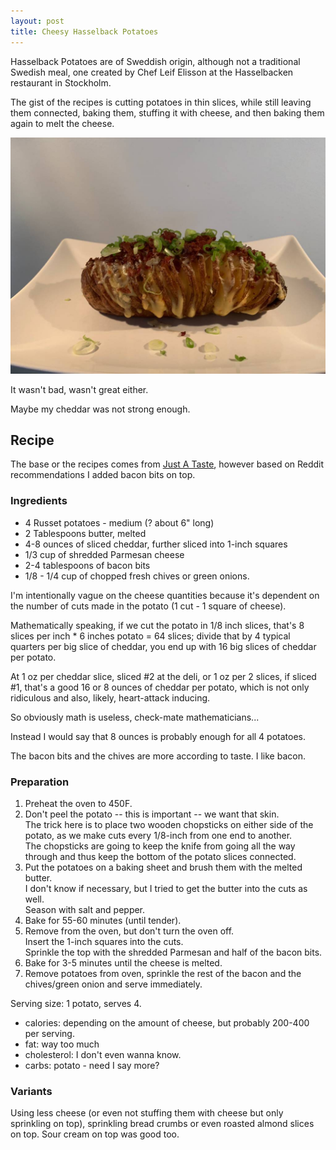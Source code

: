 ```yaml
---
layout: post
title: Cheesy Hasselback Potatoes
---
```


Hasselback Potatoes are of Sweddish origin, although not a traditional Swedish meal,
one created by Chef Leif Elisson at the Hasselbacken restaurant in Stockholm.

The gist of the recipes is cutting potatoes in thin slices,
while still leaving them connected,
baking them, stuffing it with cheese,
and then baking them again to melt the cheese.

![Cheesy Hasselback Potatoes](/assets/2018-hasselback.jpg)

It wasn't bad, wasn't great either.

Maybe my cheddar was not strong enough.

## Recipe

The base or the recipes comes from [Just A Taste](https://www.justataste.com/easy-cheesy-hasselback-potatoes-recipe/),
however based on Reddit recommendations I added bacon bits on top.

### Ingredients

* 4 Russet potatoes - medium (? about 6" long)
* 2 Tablespoons butter, melted
* 4-8 ounces of sliced cheddar, further sliced into 1-inch squares
* 1/3 cup of shredded Parmesan cheese
* 2-4 tablespoons of bacon bits
* 1/8 - 1/4 cup of chopped fresh chives or green onions.

I'm intentionally vague on the cheese quantities because
it's dependent on the number of cuts made in the potato
(1 cut - 1 square of cheese).

Mathematically speaking, if we cut the potato in 1/8 inch
slices, that's 8 slices per inch * 6 inches potato = 64 slices;
divide that by 4 typical quarters per big slice of cheddar,
you end up with 16 big slices of cheddar per potato.

At 1 oz per cheddar slice, sliced #2 at the deli,
or 1 oz per 2 slices, if sliced #1, that's a good
16 or 8 ounces of cheddar per potato, which is not
only ridiculous and also, likely, heart-attack inducing.

So obviously math is useless, check-mate mathematicians...

Instead I would say that 8 ounces is probably enough
for all 4 potatoes.

The bacon bits and the chives are more according to taste.
I like bacon.

### Preparation

1. Preheat the oven to 450F.
2. Don't peel the potato -- this is important -- we want that skin.  
  The trick here is to place two wooden chopsticks
  on either side of the potato,
  as we make cuts every 1/8-inch from one end to another.  
  The chopsticks are going to keep the knife from going
  all the way through and thus keep the bottom of
  the potato slices connected.  
3. Put the potatoes on a baking sheet
  and brush them with the melted butter.  
  I don't know if necessary, but I tried
  to get the butter into the cuts as well.  
  Season with salt and pepper.
4. Bake for 55-60 minutes (until tender).
5. Remove from the oven, but don't turn the oven off.  
  Insert the 1-inch squares into the cuts.  
  Sprinkle the top with the shredded Parmesan
  and half of the bacon bits.
6. Bake for 3-5 minutes until the cheese is melted.
7. Remove potatoes from oven, sprinkle the rest of the bacon
   and the chives/green onion and
   serve immediately.

Serving size: 1 potato, serves 4.

* calories: depending on the amount of cheese, but probably 200-400 per serving.
* fat: way too much
* cholesterol: I don't even wanna know.
* carbs: potato - need I say more?

### Variants

Using less cheese (or even not stuffing them with cheese
but only sprinkling on top),
sprinkling bread crumbs or even roasted almond slices on top. Sour cream on top was good too.
